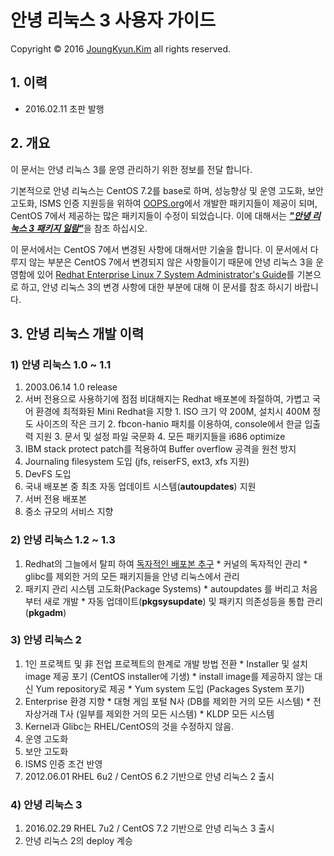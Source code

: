 안녕 리눅스 3 사용자 가이드
=======

Copyright &copy; 2016 [JoungKyun.Kim](https://oops.org/) all rights reserved.

## 1. 이력

* 2016.02.11 초판 발행

## 2. 개요

이 문서는 안녕 리눅스 3를 운영 관리하기 위한 정보를 전달 합니다.

기본적으로 안녕 리눅스는 CentOS 7.2를 base로 하며, 성능향상 및 운영 고도화, 보안 고도화, ISMS 인증 지원등을 위하여 [OOPS.org](https://oops.org/)에서 개발한 패키지들이 제공이 되며, CentOS 7에서 제공하는 많은 패키지들이 수정이 되었습니다. 이에 대해서는 [***"안녕 리눅스 3 패키지 일람"***](AnNyung3-Package-Catalog.md)을 참조 하십시오.

이 문서에서는 CentOS 7에서 변경된 사항에 대해서만 기술을 합니다. 이 문서에서 다루지 않는 부분은 CentOS 7에서 변경되지 않은 사항들이기 때문에 안녕 리눅스 3을 운영함에 있어 [Redhat Enterprise Linux 7 System Administrator's Guide](https://access.redhat.com/documentation/en-US/Red_Hat_Enterprise_Linux/7/html/System_Administrators_Guide/)를 기본으로 하고, 안녕 리눅스 3의 변경 사항에 대한 부분에 대해 이 문서를 참조 하시기 바랍니다.

## 3. 안녕 리눅스 개발 이력

### 1) 안녕 리눅스 1.0 ~ 1.1

  1. 2003.06.14 1.0 release
  2. 서버 전용으로 사용하기에 점점 비대해지는 Redhat 배포본에 좌절하여, 가볍고 국어 환경에 최적화된 Mini Redhat을 지향
    1. ISO 크기 약 200M, 설치시 400M 정도 사이즈의 작은 크기
    2. fbcon-hanio 패치를 이용하여, console에서 한글 입출력 지원
    3. 문서 및 설정 파일 국문화
    4. 모든 패키지들을 i686 optimize
  3. IBM stack protect patch를 적용하여 Buffer overflow 공격을 원천 방지
  4. Journaling filesystem 도입 (jfs, reiserFS, ext3, xfs 지원)
  5. DevFS 도입
  6. 국내 배포본 중 최초 자동 업데이트 시스템(**autoupdates**) 지원
  7. 서버 전용 배포본
  8. 중소 규모의 서비스 지향

### 2) 안녕 리눅스 1.2 ~ 1.3

  1. Redhat의 그늘에서 탈피 하여 <u>독자적인 배포본 추구</u>
    * 커널의 독자적인 관리
    * glibc를 제외한 거의 모든 패키지들을 안녕 리눅스에서 관리
  2. 패키지 관리 시스템 고도화(Package Systems)
    * autoupdates 를 버리고 처음 부터 새로 개발
    * 자동 업데이트(**pkgsysupdate**) 및 패키지 의존성등을 통합 관리(**pkgadm**)

### 3) 안녕 리눅스 2

  1. 1인 프로젝트 및 非 전업 프로젝트의 한계로 개발 방법 전환
    * Installer 및 설치 image 제공 포기 (CentOS installer에 기생)
    * install image를 제공하지 않는 대신 Yum repository로 제공
    * Yum system 도입 (Packages System 포기)
  2. Enterprise 환경 지향
    * 대형 게임 포털 N사 (DB를 제외한 거의 모든 시스템)
    * 전자상거래 T사 (일부를 제외한 거의 모든 시스템)
    * KLDP 모든 시스템
  3. Kernel과 Glibc는 RHEL/CentOS의 것을 수정하지 않음.
  4. 운영 고도화
  5. 보안 고도화
  6. ISMS 인증 조건 반영
  7. 2012.06.01 RHEL 6u2 / CentOS 6.2 기반으로 안녕 리눅스 2 출시


### 4) 안녕 리눅스 3

  1. 2016.02.29 RHEL 7u2 / CentOS 7.2 기반으로 안녕 리눅스 3 출시
  2. 안녕 리눅스 2의 deploy 계승
